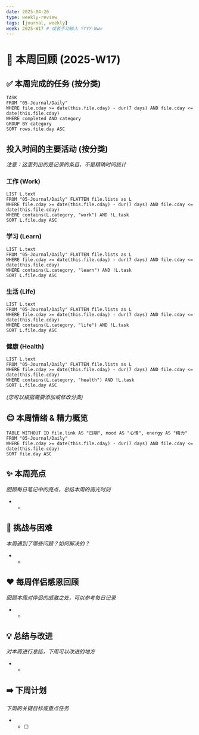 ```yaml
---
date: 2025-04-26 
type: weekly-review
tags: [journal, weekly]
week: 2025-W17 # 或者手动输入 YYYY-Www
---
```


# 📅 本周回顾 (2025-W17)

## ✅ 本周完成的任务 (按分类)

```dataview
TASK
FROM "05-Journal/Daily"
WHERE file.cday >= date(this.file.cday) - dur(7 days) AND file.cday <= date(this.file.cday) 
WHERE completed AND category
GROUP BY category
SORT rows.file.day ASC
```

## 投入时间的主要活动 (按分类)

*注意：这里列出的是记录的条目，不是精确时间统计*

### 工作 (Work)
```dataview
LIST L.text
FROM "05-Journal/Daily" FLATTEN file.lists as L
WHERE file.cday >= date(this.file.cday) - dur(7 days) AND file.cday <= date(this.file.cday)
WHERE contains(L.category, "work") AND !L.task
SORT L.file.day ASC
```

### 学习 (Learn)
```dataview
LIST L.text
FROM "05-Journal/Daily" FLATTEN file.lists as L
WHERE file.cday >= date(this.file.cday) - dur(7 days) AND file.cday <= date(this.file.cday)
WHERE contains(L.category, "learn") AND !L.task
SORT L.file.day ASC
```

### 生活 (Life)
```dataview
LIST L.text
FROM "05-Journal/Daily" FLATTEN file.lists as L
WHERE file.cday >= date(this.file.cday) - dur(7 days) AND file.cday <= date(this.file.cday)
WHERE contains(L.category, "life") AND !L.task
SORT L.file.day ASC
```

### 健康 (Health)
```dataview
LIST L.text
FROM "05-Journal/Daily" FLATTEN file.lists as L
WHERE file.cday >= date(this.file.cday) - dur(7 days) AND file.cday <= date(this.file.cday)
WHERE contains(L.category, "health") AND !L.task
SORT L.file.day ASC
```
*(您可以根据需要添加或修改分类)*

## 😊 本周情绪 & 精力概览

```dataview
TABLE WITHOUT ID file.link AS "日期", mood AS "心情", energy AS "精力"
FROM "05-Journal/Daily"
WHERE file.cday >= date(this.file.cday) - dur(7 days) AND file.cday <= date(this.file.cday) 
SORT file.day ASC
```

## ✨ 本周亮点

*回顾每日笔记中的亮点，总结本周的高光时刻*
*   - 

## 🚧 挑战与困难

*本周遇到了哪些问题？如何解决的？*
*   - 

## ❤️ 每周伴侣感恩回顾
*回顾本周对伴侣的感激之处，可以参考每日记录*
*   - 

## 💡 总结与改进

*对本周进行总结，下周可以改进的地方*
*   - 

## ➡️ 下周计划

*下周的关键目标或重点任务*
*   - [ ] 